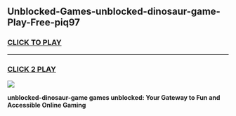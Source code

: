
## Unblocked-Games-unblocked-dinosaur-game-Play-Free-piq97
<h3>
<a href="https://premium76.site?title=unblocked-dinosaur-game&ref=19M">CLICK TO PLAY</a></h3>
<hr>

<h3>
<a href="https://premium76.site?title=unblocked-dinosaur-game&ref=19M">CLICK 2 PLAY</a>
  
</h3>

<a href="https://premium76.site?title=unblocked-dinosaur-game&ref=19M"><img src="https://clearcache.store/games.png"></a>


**unblocked-dinosaur-game games unblocked: Your Gateway to Fun and Accessible Online Gaming**

